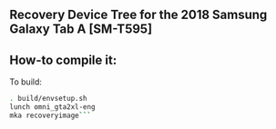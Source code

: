 ## Recovery Device Tree for the 2018 Samsung Galaxy Tab A [SM-T595]

## How-to compile it:

To build:

```sh
. build/envsetup.sh
lunch omni_gta2xl-eng
mka recoveryimage```
